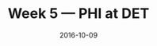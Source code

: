 ---
layout: game
title: Week 5 — PHI at DET
season: 2016
game_id: 2016_05_PHI_DET
week: 5
date: 2016-10-09
home_team: DET
away_team: PHI
final_home: 
final_away: 
pbp_url: /assets/data/pbp/2016/2016_05_PHI_DET.csv.gz
---